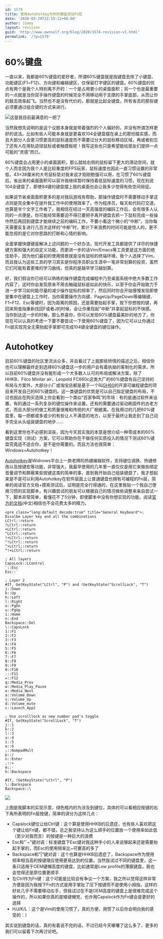 ```yaml
---
id: 1579
title: 使用Autohotkey为你的键盘添加Fn层
date: '2020-03-29T22:19:12+08:00'
author: Jimmy
layout: revision
guid: 'http://www.ownself.org/blog/2020/1574-revision-v1.html'
permalink: '/?p=1579'
---
```


# <span class="md-plain md-expand">60%键盘</span>

<span class="md-plain md-expand">一直以来，我都是60%键盘的爱好者，所谓60%键盘就是指键盘去除了小键盘、功能键区(F1~F12)、方向键和编辑键区，仅保留打字键区的键盘。60%键盘的优点有两个是我个人特别离不开的：一个是占用更小的桌面面积；另一个也是最重要的一点就是当你双手操作键盘的时候完全不用移动用于支撑的手掌底部，从而让你的敲击效率起飞。当然也不是没有代价的，那就是比起全键盘，所有省去的那些键必须要通过组合键的方式来进行。</span>

![这是我目前最满意的一把了](http://www.ownself.org/blog/wp-content/uploads/2020/03/my60keyboard.jpg)

<span class="md-plain">当然我想先说明的是这个议题本身就是带着强烈的个人偏好的，并没有所谓怎样更好的说法。比如有些人可能本身就是更喜欢104全键盘摆在桌上的那份踏实感，而且大部分人会更习惯更高的鼠标速度而不需要过分大的鼠标移动区域，再或者别忘了还有人在用轨迹球鼠标或者触摸板呢！我写这些也只是希望能给朋友们提供一点可能的“灵感”而已。</span>

<span class="md-plain">60%键盘会占用更小的桌面面积，那么就给右侧的鼠标留下更大的滑动空间，就个人而言因为我个人是比较重度的FPS玩家，鼠标速度也因此一直习惯设置的非常低，43×38厘米的大号鼠标垫对我来说才刚刚勉强可以用，在习惯了60%键盘后，省出来的桌面面积可以容许我继续暂时保持着低鼠标速度的习惯，现在别说104全键盘了，即使84键的键盘摆上我的桌面也会让我多少觉得有些空间局促。</span>

<span class="md-plain">如果说节省桌面面积更多的是对我玩游戏有帮助，那操作键盘时不需要移动手掌这点则是完全集中在提升我工作中的使用效率了。作为程序员，每天和代码打交道，也算是半个文字工作者了，我相信在经过一天高强度的编码工作后，会有很多人认同的一点便是，你可能经常需要迫不得已要把手离开键盘去抓一下鼠标完成一些操作然后再回到键盘才能继续之前的编码工作，不要小看这个微小的“中断”，当你每天需要反复进行几百次这样的“中断”时，累计下来浪费的时间可能是惊人的，更不能忽视的是它对你思路的打断和心情的影响。</span>

<span class="md-plain">全面掌握快捷键是解决上述问题的一个好办法，现代开发工具都提供了详尽的快捷键方案和强大的自定义功能，而更进一步的话Vim/Emacs等工具更是这方面的绝佳助手，因为他们最初的使用情景就是没有鼠标的终端环境，我个人选择了Vim，而且我认为这些工具的学习其实是你程序员职业生涯中一笔非常划算的投资，虽然它们可能有着更难的学习曲线，但真的是越早学习越划算。</span>

<span class="md-plain">好，我们假设你已经可以熟练的操作键盘完成编程中乃至桌面系统中绝大多数工作内容了，这时你会发现原来不用去触碰鼠标是如此的快乐，以至于你会开始致力于进一步学习如何能尽量的减少操作鼠标的频率了，然后同时你会开始慢慢发现即使是集中在键盘上工作时，当你需要操作方向键、PageUp/PageDown等编辑键、F1~F12、Esc等键时，因为距离的原因，还是需要抬起手掌，按下你想按的键，再回来用食指重新找回F或者J的时候，会让你重现起“中断”并拿起鼠标的不快感。当你到达这一步的时候，那么恭喜你，你可以发现60%键盘最美妙的地方了，你现在可以认真的考虑一下要不要尝试一下使用60%键盘了，因为它可以让你通过Fn层实现完全无需抬起手掌即可完成104键全键盘的键位操作。</span>

# <span class="md-plain">Autohotkey</span>

<span class="md-plain">目前60%键盘的社区里流派众多，并且看过了上面那些矫情的描述之后，相信你也可以理解最终走到选择60%键盘这一步的用户会有着执拗的客制化的需求，所以目前60%键盘并没有能形成一个大多数人认可的布局或解决方案，除了HHKB、Filco Minilar air、Leopold FC660c这类大厂的60%键盘有自己坚持的布局与方案外，大部分小厂或淘宝店都是基于一个叫[GH60](https://wiki.geekhack.org/index.php?title=GH60)的开源可编程键盘的项目来开发自己的60%键盘的。这一类键盘的优势是可以自己指定键盘的布局，不过也因此在购买选择上你会看到一个类似“百家争鸣”的市场：有的是通过软件来设置，有的通过一系列复杂的键位操作来设置，还有的需要通过驱动刷固件的古老方式，而且大部分的做工和质量很难和传统的大厂相媲美。在我用过的几把60%键盘里，每一把都或多或少的有些让人不满意的地方，以至于最终让我走到了自己动手完全从头组装键盘的地步……</span>

<span class="md-plain">看到这里你也不必感到沮丧，因为今天其实我的本意是想介绍一种零成本的60%键盘实现（测试）方案，它可以帮助你在不做任何实质投入的情况下测试60%键盘究竟适不适合你，是不是你需要的。而且方法也很简单：Windows+Autohotkey！</span>

<span class="md-plain">[Autohotkey](https://www.autohotkey.com/)是Widnows平台上一款老牌的热键编辑软件，支持键位调换、热键修改以及按键宏等功能，非常强大，我最早使用的几年里一直仅仅是用它来做些绑定音量调节和屏蔽某些按键这类的简单的事，直到我开始自己组装键盘了，我才想起来是不是可以利用Autohotkey在软件层面上让普通键盘也拥有可编程的Fn层，简单的阅读官方文档+摸索测试后，证明是完全行得通的，在这里我贴一个我自己使用习惯的实现脚本，有兴趣尝试的朋友可以根据自己的情况做些调整来亲自尝试一下，脚本非常简单，看懂花不了5分钟，即使脚本中没有你想实现的功能，阅读[官方的文档](https://wyagd001.github.io/zh-cn/docs/AutoHotkey.htm)(中文)相信也不会花费太多的精力。</span>

```
<pre class="lang:default decode:true" title="General Keyboard">; Disalbe Layer key and all the combinations
LCtrl::return
!LCtrl::return
+LCtrl::return
^LCtrl::return
!+LCtrl::return
^!LCtrl::return
^+LCtrl::return
^!+LCtrl::return

; All layers
CapsLock::LControl
`::Esc
Esc::`

; Layer 2
#If, GetKeyState("LCtrl", "P") and !GetKeyState("ScrollLock", "T")
j::Down
k::Up
h::Left
l::Right
o::PgDn
u::PgUp
i::Home
n::End
Backspace::Del
\::CapsLock
1::F1
2::F2
3::F3
4::F4
5::F5
6::F6
7::F7
8::F8
9::F9
0::F10
-::F11
=::F12
q::Media_Prev
w::Media_Play_Pause
e::Media_Next
a::Volume_Down
s::Volume_Up
d::Volume_mute
c::Launch_App2

; Use scrolllock as new number pad's toggle
#If, GetKeyState("ScrollLock", "T")
j::1
k::2
l::3
u::4
i::5
o::6
;::NumpadMult
p::/
n::Enter
,::+
m::-
h::Backspace

#If, !GetKeyState("LCtrl", "P")
\::Backspace
Backspace::\
```

![](http://www.ownself.org/blog/wp-content/uploads/2020/03/keyboard.png)

<span class="md-plain">上图是我脚本的实现示意，绿色框内的为涉及到键位，具体的可以看相应按键的右下角所表明的Fn层按键，简单的讲分为这样几点：</span>

- <span class="md-plain">Capslock键位让给Ctrl键：这个算是使用HHKB的后遗症，也有些人喜欢把这个键让给Fn键，都不错，总之我坚持认为这么顺手的位置放一个使用率如此低（至少对我而言）的按键是一种巨大的浪费</span>
- <span class="md-plain">Esc和”`~”键对调：标准键盘下Esc键对我这种手小的人来说够起来还是需要抬起手掌的，而Esc的使用频率比~可要高的多了</span>
- <span class="md-plain">Backspace和”</span>|<span class="md-plain">“键对调：这个也算是HHKB后遗症了，Backspace作为使用频率相当高的按键理应使用更易达到的位置，当然我试过不同的键盘里，这一条只适用于OEM键帽高度的键盘，比如通常是Low profile的薄膜键盘，我也会觉得还是原位置更顺手</span>
- <span class="md-plain">左Ctrl作为Fn键：这个可能是比较会有争议一个方案，我之所以觉得这样非常方便是因为我按下Fn的方式是用手掌肚了压下按键而不是使用小拇指，这样的好处几乎不需要移动左手，但我试过在不是OEM高度的键盘上是很难完成这个操作的，所以如果你真的是矮键帽党，也许用Capslock作为Fn键会是更好的选择</span>
- <span class="md-plain">H/J/K/L：这个是Vim的使用习惯了，真的方便，用惯了以后你会明白我的感受的：）</span>

<span class="md-plain md-expand">其实说到键盘的话，真的有着说不完的话，不过已经今天嘟囔了这么多了，更多的我们可以留着下次再讨论吧。</span>